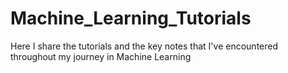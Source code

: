 # Machine_Learning_Tutorials

Here I share the tutorials and the key notes that I've encountered throughout my journey in Machine Learning 
